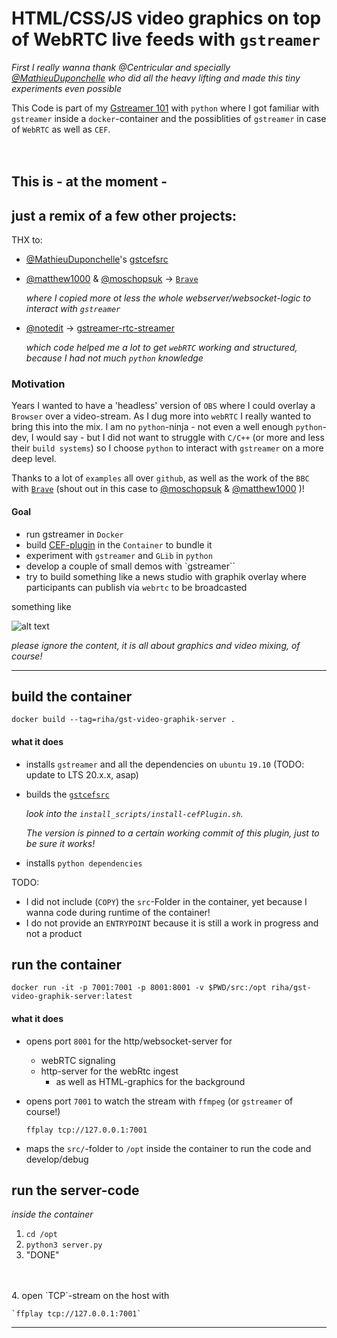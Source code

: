 
# HTML/CSS/JS video graphics on top of WebRTC live feeds with `gstreamer`

_First I really wanna thank @Centricular and specially  [@MathieuDuponchelle](https://github.com/MathieuDuponchelle) who did all the heavy lifting and made this tiny experiments even possible_

This Code is part of my [Gstreamer 101](https://github.com/michael-riha/gstreamer-101-python/) with `python` where I got familiar with `gstreamer` inside a `docker`-container and the possiblities of `gstreamer` in case of `WebRTC` as well as `CEF`.
<br>
<br>
<br>
## This is - at the moment - 
## just a **remix** of a few other projects:

THX to:

- [@MathieuDuponchelle](https://github.com/MathieuDuponchelle)'s  [gstcefsrc](https://github.com/centricular/gstcefsr)

- [@matthew1000](https://github.com/matthew1000) & [@moschopsuk](https://github.com/moschopsuk) -> [`Brave`](https://github.com/bbc/brave/) 

    _where I copied more ot less the whole webserver/websocket-logic to interact with `gstreamer`_

- [@notedit](https://github.com/notedit) -> [gstreamer-rtc-streamer](https://github.com/notedit/gstreamer-rtc-streamer)

    _which code helped me a lot to get `webRTC` working and structured, because I had not much `python` knowledge_





### Motivation

Years I wanted to have a 'headless' version of `OBS` where I could overlay a `Browser` over a video-stream. As I dug more into `webRTC` I really wanted to bring this into the mix.
I am no `python`-ninja - not even a well enough `python`-dev, I would say - but I did not want to struggle with `C/C++` (or more and less their `build systems`) so I choose `python` to interact with `gstreamer` on a more deep level.

Thanks to a lot of `examples` all over `github`, as well as the work of the `BBC` with [`Brave`](https://github.com/bbc/brave/) (shout out in this case to [@moschopsuk](https://github.com/moschopsuk) & [@matthew1000](https://github.com/matthew1000) )!

#### Goal

- run gstreamer in `Docker`
- build [CEF-plugin](https://github.com/centricular/gstcefsrc) in the `Container` to bundle it 
- experiment with `gstreamer` and `GLib` in `python`
- develop a couple of small demos with `gstreamer``
- try to build something like a news studio with graphik overlay where participants can publish via `webrtc` to be broadcasted

something like

![alt text](https://media.giphy.com/media/3o7WIt8KjmKFIw7m4E/giphy.gif "Logo Title Text 1")

_please ignore the content, it is all about graphics and video mixing, of course!_

---

## build the container

`docker build --tag=riha/gst-video-graphik-server .`

#### what it does

- installs `gstreamer` and all the dependencies on `ubuntu` `19.10` (TODO: update to LTS 20.x.x, asap)
- builds the [`gstcefsrc`](https://github.com/centricular/gstcefsrc)
    
    _look into the `install_scripts/install-cefPlugin.sh`._

    _The version is pinned to a certain working commit of this plugin, just to be sure it works!_

- installs `python dependencies`

TODO: 
- I did not include (`COPY`) the `src`-Folder in the container, yet because I wanna code during runtime of the container!
- I do not provide an `ENTRYPOINT` because it is still a work in progress and not a product

## run the container

`docker run -it -p 7001:7001 -p 8001:8001 -v $PWD/src:/opt riha/gst-video-graphik-server:latest`

#### what it does

- opens port `8001` for the http/websocket-server for 
    - webRTC signaling
    - http-server for the webRtc ingest
        - as well as HTML-graphics for the background
- opens port `7001` to watch the stream with `ffmpeg` (or `gstreamer` of course!)

    `ffplay tcp://127.0.0.1:7001`

- maps the `src/`-folder to `/opt` inside the container to run the code and develop/debug

## run the server-code

_inside the container_

1. `cd /opt`
2. `python3 server.py`
3. "DONE"
<br>
<br>
4. open `TCP`-stream on the host with

    `ffplay tcp://127.0.0.1:7001` 

---



    


